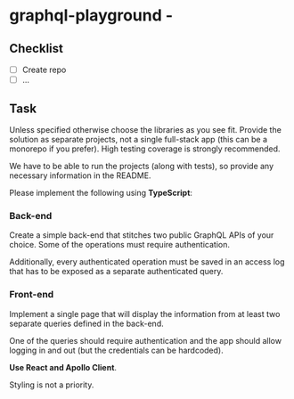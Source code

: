 # graphql-playground - 

## Checklist
- [ ] Create repo
- [ ] ...

## Task
Unless specified otherwise choose the libraries as you see fit. Provide
the solution as separate projects, not a single full-stack app (this can be
a monorepo if you prefer). High testing coverage is strongly recommended.

We have to be able to run the projects (along with tests), so provide any
necessary information in the README.

Please implement the following using **TypeScript**:

### Back-end
Create a simple back-end that stitches two public GraphQL APIs of your choice.
Some of the operations must require authentication.

Additionally, every authenticated operation must be saved in an access log
that has to be exposed as a separate authenticated query.

### Front-end
Implement a single page that will display the information from at least two
separate queries defined in the back-end.

One of the queries should require authentication and the app should allow
logging in and out (but the credentials can be hardcoded).

**Use React and Apollo Client**.

Styling is not a priority.
